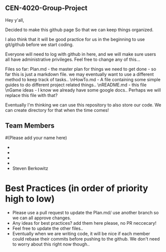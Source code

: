 ## CEN-4020-Group-Project

Hey y'all, 

Decided to make this github page So that we can keep things organized.

I also think that it will be good practice for us in the beginning to use git/github before we start coding. 

Everyone will need to log with github in here, and we will make sure users all have administrative privileges.
Feel free to change any of this... 

Files so far: 
Plan.md - the master plan for things we need to get done
        - so far this is just a  markdown file. we may eventually want to use 
        a different method to keep track of tasks..
\nHowTo.md - A file containing some simple guides to do different project related things..
\nREADME.md - this file
\nGame ideas - I know we already have some google docs.. Perhaps we will replace this file with that?

Eventually I'm thinking we can use this repository to also store our code. We can create directory for that when the time comes!



## Team Members
#(Please add your name here)

*
*
*
*
* Steven Berkowitz

# Best Practices (in order of priority high to low)
 * Please use a pull request to update the Plan.md/ use another branch so we can all approve changes.
 * Any ideas for best practices? add them here please, no PR neccecary!
 * Feel free to update the other files..
 * Eventually when we are writing  code, it will be nice if each member could rebase their commits before pushing to the github. We don't need to worry about this right now though..


